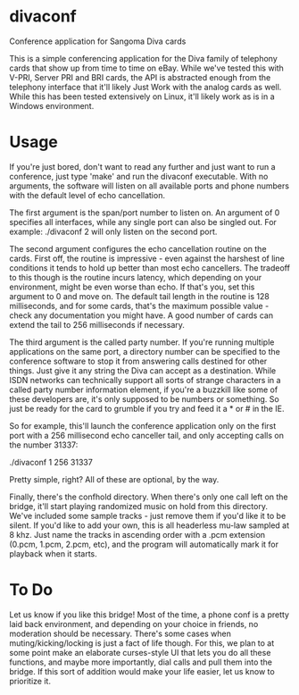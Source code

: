 # divaconf
Conference application for Sangoma Diva cards
      
This is a simple conferencing application for the Diva family of telephony cards that show up from time to time on eBay. While we've tested this with V-PRI, Server PRI and BRI cards, the API is abstracted enough from the telephony interface that it'll likely Just Work with the analog cards as well. While this has been tested extensively on Linux, it'll likely work as is in a Windows environment.

 Usage
=======

If you're just bored, don't want to read any further and just want to run a conference, just type 'make' and run the divaconf executable. With no arguments, the software will listen on all available ports and phone numbers with the default level of echo cancellation.

The first argument is the span/port number to listen on. An argument of 0 specifies all interfaces, while any single port can also be singled out. For example: ./divaconf 2 will only listen on the second port.

The second argument configures the echo cancellation routine on the cards. First off, the routine is impressive - even against the harshest of line conditions it tends to hold up better than most echo cancellers. The tradeoff to this though is the routine incurs latency, which depending on your environment, might be even worse than echo. If that's you, set this argument to 0 and move on. The default tail length in the routine is 128 milliseconds, and for some cards, that's the maximum possible value - check any documentation you might have. A good number of cards can extend the tail to 256 milliseconds if necessary.

The third argument is the called party number. If you're running multiple applications on the same port, a directory number can be specified to the conference software to stop it from answering calls destined for other things. Just give it any string the Diva can accept as a destination. While ISDN networks can technically support all sorts of strange characters in a called party number information element, if you're a buzzkill like some of these developers are, it's only supposed to be numbers or something. So just be ready for the card to grumble if you try and feed it a * or # in the IE.

So for example, this'll launch the conference application only on the first port with a 256 millisecond echo canceller tail, and only accepting calls on the number 31337:

./divaconf 1 256 31337

Pretty simple, right? All of these are optional, by the way.

Finally, there's the confhold directory. When there's only one call left on the bridge, it'll start playing randomized music on hold from this directory. We've included some sample tracks - just remove them if you'd like it to be silent. If you'd like to add your own, this is all headerless mu-law sampled at 8 khz. Just name the tracks in ascending order with a .pcm extension (0.pcm, 1.pcm, 2.pcm, etc), and the program will automatically mark it for playback when it starts.

 To Do
========

Let us know if you like this bridge! Most of the time, a phone conf is a pretty laid back environment, and depending on your choice in friends, no moderation should be necessary. There's some cases when muting/kicking/locking is just a fact of life though. For this, we plan to at some point make an elaborate curses-style UI that lets you do all these functions, and maybe more importantly, dial calls and pull them into the bridge. If this sort of addition would make your life easier, let us know to prioritize it.

